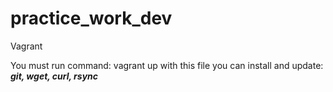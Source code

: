 # practice_work_dev

Vagrant

You must  run command: vagrant up 
with this file you can  install and update: ***git, wget, curl, rsync***

